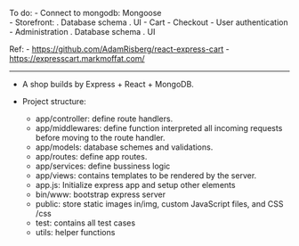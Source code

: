 To do:
	- Connect to mongodb: Mongoose	
	- Storefront:
		. Database schema
		. UI
	- Cart - Checkout
    - User authentication
	- Administration
		. Database schema
		. UI

Ref:
	- https://github.com/AdamRisberg/react-express-cart
    - https://expresscart.markmoffat.com/

-------------------------------------------------------------------------------------------------------------
+ A shop builds by Express + React + MongoDB.

+ Project structure:
    - app/controller: define route handlers.
    - app/middlewares: define function interpreted all incoming requests before moving to the route handler.
    - app/models: database schemes and validations.
    - app/routes: define app routes.
    - app/services: define bussiness logic
    - app/views: contains templates to be rendered by the server.
    - app.js: Initialize express app and setup other elements
    - bin/www: bootstrap express server
    - public: store static images in/img, custom JavaScript files, and CSS /css
    - test: contains all test cases
    - utils: helper functions 
